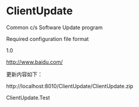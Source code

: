 # ClientUpdate
Common c/s Software Update program

Required configuration file format

<?xml version="1.0" encoding="UTF-8"?>
<ClientUpdate>
  <!--版本号-->
  <Version>1.0</Version>

  <!--更新内容指向的url-->
  <ContentUrl>http://www.baidu.com/</ContentUrl>

  <!--更新内容说明-->
  <Content>更新内容如下：</Content>

  <!--更新文件地址-->
  <FileUrl>
	http://localhost:8010/ClientUpdate/ClientUpdate.zip
  </FileUrl>

  <!--更新完之后需要启动的程序 不带.exe（相对于更新程序）-->
  <Start>ClientUpdate.Test</Start>

  <!--更新完之后需要删除的文件(多个文件使用英文分号做分隔，相对于更新程序)-->
  <Delete/>

  <!--更新辅助脚本位置(相对于更新程序 不写则不执行)-->
  <ScriptUrl/>
  
  <!--更新辅助脚本解密公钥-->
  <ScriptKey/>
</ClientUpdate>

